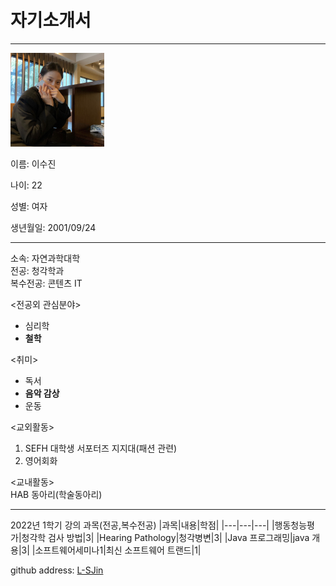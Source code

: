 # 자기소개서
---

<img src=lsj.jpg height=150 widht=150>   

이름: 이수진   

나이: 22   

성별: 여자   

생년월일: 2001/09/24   




---

소속: 자연과학대학   
전공: 청각학과   
복수전공: 콘텐츠 IT

<전공외 관심분야>
* 심리학
* **철학**   

<취미>
* 독서
* **음악 감상**
* 운동

<교외활동>
1. SEFH 대학생 서포터즈 지지대(패션 관련)
2. 영어회화   

<교내활동>   
HAB 동아리(학술동아리)

--------


2022년 1학기 강의 과목(전공,복수전공)
|과목|내용|학점|
|---|---|---|
|행동청능평가|청각학 검사 방법|3|
|Hearing Pathology|청각병변|3|
|Java 프로그래밍|java 개용|3|
|소프트웨어세미나1|최신 소프트웨어 트랜드|1|


github address: [L-SJin][github]

[github]:http://github.com/L-SJin
